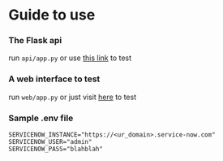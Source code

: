 # Guide to use

### The Flask api
run `api/app.py` or use [this link](https://scai-servicenow.vercel.app/) to test

### A web interface to test
run `web/app.py` or just visit [here](https://scai-servicenow-web.vercel.app/) to test

### Sample .env file 
`SERVICENOW_INSTANCE="https://<ur_domain>.service-now.com"`  
`SERVICENOW_USER="admin"`  
`SERVICENOW_PASS="blahblah"`
